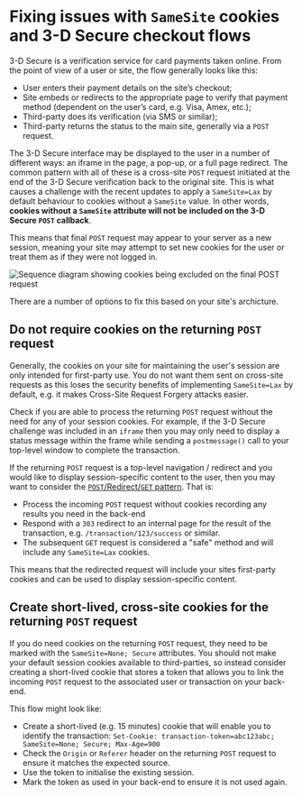 <!--
 Copyright 2020 Google Inc.

 Licensed under the Apache License, Version 2.0 (the "License");
 you may not use this file except in compliance with the License.
 You may obtain a copy of the License at

     http://www.apache.org/licenses/LICENSE-2.0

 Unless required by applicable law or agreed to in writing, software
 distributed under the License is distributed on an "AS IS" BASIS,
 WITHOUT WARRANTIES OR CONDITIONS OF ANY KIND, either express or implied.
 See the License for the specific language governing permissions and
 limitations under the License.
-->

# Fixing issues with `SameSite` cookies and 3-D Secure checkout flows

3-D Secure is a verification service for card payments taken online. From the
point of view of a user or site, the flow generally looks like this:

- User enters their payment details on the site’s checkout;
- Site embeds or redirects to the appropriate page to verify that payment method
  (dependent on the user’s card, e.g. Visa, Amex, etc.);
- Third-party does its verification (via SMS or similar);
- Third-party returns the status to the main site, generally via a `POST`
  request.

The 3-D Secure interface may be displayed to the user in a number of different
ways: an iframe in the page, a pop-up, or a full page redirect. The common
pattern with all of these is a cross-site `POST` request initiated at the end of
the 3-D Secure verification back to the original site. This is what causes a
challenge with the recent updates to apply a `SameSite=Lax` by default behaviour
to cookies without a `SameSite` value. In other words, **cookies without a
`SameSite` attribute will not be included on the 3-D Secure `POST` callback**.

This means that final `POST` request may appear to your server as a new session,
meaning your site may attempt to set new cookies for the user or treat them as
if they were not logged in.

![Sequence diagram showing cookies being excluded on the final POST request](https://cdn.glitch.com/e304e580-9956-4cb6-9f62-9e89ad6cd85f%2Fsamesite-3d-secure-fail.png?v=1585762915129)

There are a number of options to fix this based on your site's archicture.

## Do not require cookies on the returning `POST` request

Generally, the cookies on your site for maintaining the user's session are only
intended for first-party use. You do not want them sent on cross-site requests
as this loses the security benefits of implementing `SameSite=Lax` by default,
e.g. it makes Cross-Site Request Forgery attacks easier.

Check if you are able to process the returning `POST` request without the need
for any of your session cookies. For example, if the 3-D Secure challenge was
included in an `iframe` then you may only need to display a status message
within the frame while sending a `postmessage()` call to your top-level window
to complete the transaction.

If the returning `POST` request is a top-level navigation / redirect and you
would like to display session-specific content to the user, then you may want to
consider the
[`POST`/Redirect/`GET` pattern](https://en.wikipedia.org/wiki/Post/Redirect/Get).
That is:

- Process the incoming `POST` request without cookies recording any results you
  need in the back-end
- Respond with a `303` redirect to an internal page for the result of the
  transaction, e.g. `/transaction/123/success` or similar.
- The subsequent `GET` request is considered a "safe" method and will include
  any `SameSite=Lax` cookies.

This means that the redirected request will include your sites first-party
cookies and can be used to display session-specific content.

## Create short-lived, cross-site cookies for the returning `POST` request

If you do need cookies on the returning `POST` request, they need to be marked
with the `SameSite=None; Secure` attributes. You should not make your default
session cookies available to third-parties, so instead consider creating a
short-lived cookie that stores a token that allows you to link the incoming
`POST` request to the associated user or transaction on your back-end.

This flow might look like:

- Create a short-lived (e.g. 15 minutes) cookie that will enable you to identify
  the transaction:
  `Set-Cookie: transaction-token=abc123abc; SameSite=None; Secure; Max-Age=900`
- Check the `Origin` or `Referer` header on the returning `POST` request to
  ensure it matches the expected source.
- Use the token to initialise the existing session.
- Mark the token as used in your back-end to ensure it is not used again.
